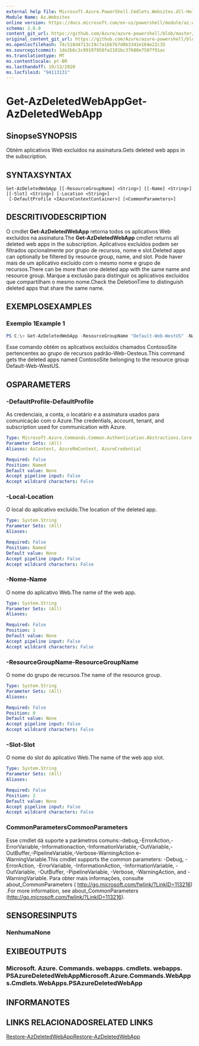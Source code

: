 ```yaml
---
external help file: Microsoft.Azure.PowerShell.Cmdlets.Websites.dll-Help.xml
Module Name: Az.Websites
online version: https://docs.microsoft.com/en-us/powershell/module/az.websites/get-azdeletedwebapp
schema: 2.0.0
content_git_url: https://github.com/Azure/azure-powershell/blob/master/src/Websites/Websites/help/Get-AzDeletedWebApp.md
original_content_git_url: https://github.com/Azure/azure-powershell/blob/master/src/Websites/Websites/help/Get-AzDeletedWebApp.md
ms.openlocfilehash: 74c518d4713c19c7a1bb7b7d0b3341e164e22c35
ms.sourcegitcommit: 1de2b6c3c99197958fa2101bc37680e7507f91ac
ms.translationtype: MT
ms.contentlocale: pt-BR
ms.lasthandoff: 10/13/2020
ms.locfileid: "94113131"
---
```

# <span data-ttu-id="d5c1c-101">Get-AzDeletedWebApp</span><span class="sxs-lookup"><span data-stu-id="d5c1c-101">Get-AzDeletedWebApp</span></span>

## <span data-ttu-id="d5c1c-102">Sinopse</span><span class="sxs-lookup"><span data-stu-id="d5c1c-102">SYNOPSIS</span></span>
<span data-ttu-id="d5c1c-103">Obtém aplicativos Web excluídos na assinatura.</span><span class="sxs-lookup"><span data-stu-id="d5c1c-103">Gets deleted web apps in the subscription.</span></span>

## <span data-ttu-id="d5c1c-104">SYNTAX</span><span class="sxs-lookup"><span data-stu-id="d5c1c-104">SYNTAX</span></span>

```
Get-AzDeletedWebApp [[-ResourceGroupName] <String>] [[-Name] <String>] [[-Slot] <String>] [-Location <String>]
 [-DefaultProfile <IAzureContextContainer>] [<CommonParameters>]
```

## <span data-ttu-id="d5c1c-105">DESCRITIVO</span><span class="sxs-lookup"><span data-stu-id="d5c1c-105">DESCRIPTION</span></span>
<span data-ttu-id="d5c1c-106">O cmdlet **Get-AzDeletedWebApp** retorna todos os aplicativos Web excluídos na assinatura.</span><span class="sxs-lookup"><span data-stu-id="d5c1c-106">The **Get-AzDeletedWebApp** cmdlet returns all deleted web apps in the subscription.</span></span> <span data-ttu-id="d5c1c-107">Aplicativos excluídos podem ser filtrados opcionalmente por grupo de recursos, nome e slot.</span><span class="sxs-lookup"><span data-stu-id="d5c1c-107">Deleted apps can optionally be filtered by resource group, name, and slot.</span></span> <span data-ttu-id="d5c1c-108">Pode haver mais de um aplicativo excluído com o mesmo nome e grupo de recursos.</span><span class="sxs-lookup"><span data-stu-id="d5c1c-108">There can be more than one deleted app with the same name and resource group.</span></span> <span data-ttu-id="d5c1c-109">Marque a exclusão para distinguir os aplicativos excluídos que compartilham o mesmo nome.</span><span class="sxs-lookup"><span data-stu-id="d5c1c-109">Check the DeletionTime to distinguish deleted apps that share the same name.</span></span>

## <span data-ttu-id="d5c1c-110">EXEMPLOS</span><span class="sxs-lookup"><span data-stu-id="d5c1c-110">EXAMPLES</span></span>

### <span data-ttu-id="d5c1c-111">Exemplo 1</span><span class="sxs-lookup"><span data-stu-id="d5c1c-111">Example 1</span></span>
```powershell
PS C:\> Get-AzDeletedWebApp -ResourceGroupName "Default-Web-WestUS" -Name "ContosoSite"
```

<span data-ttu-id="d5c1c-112">Esse comando obtém os aplicativos excluídos chamados ContosoSite pertencentes ao grupo de recursos padrão-Web-Oesteus.</span><span class="sxs-lookup"><span data-stu-id="d5c1c-112">This command gets the deleted apps named ContosoSite belonging to the resource group Default-Web-WestUS.</span></span>

## <span data-ttu-id="d5c1c-113">OS</span><span class="sxs-lookup"><span data-stu-id="d5c1c-113">PARAMETERS</span></span>

### <span data-ttu-id="d5c1c-114">-DefaultProfile</span><span class="sxs-lookup"><span data-stu-id="d5c1c-114">-DefaultProfile</span></span>
<span data-ttu-id="d5c1c-115">As credenciais, a conta, o locatário e a assinatura usados para comunicação com o Azure.</span><span class="sxs-lookup"><span data-stu-id="d5c1c-115">The credentials, account, tenant, and subscription used for communication with Azure.</span></span>

```yaml
Type: Microsoft.Azure.Commands.Common.Authentication.Abstractions.Core.IAzureContextContainer
Parameter Sets: (All)
Aliases: AzContext, AzureRmContext, AzureCredential

Required: False
Position: Named
Default value: None
Accept pipeline input: False
Accept wildcard characters: False
```

### <span data-ttu-id="d5c1c-116">-Local</span><span class="sxs-lookup"><span data-stu-id="d5c1c-116">-Location</span></span>
<span data-ttu-id="d5c1c-117">O local do aplicativo excluído.</span><span class="sxs-lookup"><span data-stu-id="d5c1c-117">The location of the deleted app.</span></span>

```yaml
Type: System.String
Parameter Sets: (All)
Aliases:

Required: False
Position: Named
Default value: None
Accept pipeline input: False
Accept wildcard characters: False
```

### <span data-ttu-id="d5c1c-118">-Nome</span><span class="sxs-lookup"><span data-stu-id="d5c1c-118">-Name</span></span>
<span data-ttu-id="d5c1c-119">O nome do aplicativo Web.</span><span class="sxs-lookup"><span data-stu-id="d5c1c-119">The name of the web app.</span></span>

```yaml
Type: System.String
Parameter Sets: (All)
Aliases:

Required: False
Position: 1
Default value: None
Accept pipeline input: False
Accept wildcard characters: False
```

### <span data-ttu-id="d5c1c-120">-ResourceGroupName</span><span class="sxs-lookup"><span data-stu-id="d5c1c-120">-ResourceGroupName</span></span>
<span data-ttu-id="d5c1c-121">O nome do grupo de recursos.</span><span class="sxs-lookup"><span data-stu-id="d5c1c-121">The name of the resource group.</span></span>

```yaml
Type: System.String
Parameter Sets: (All)
Aliases:

Required: False
Position: 0
Default value: None
Accept pipeline input: False
Accept wildcard characters: False
```

### <span data-ttu-id="d5c1c-122">-Slot</span><span class="sxs-lookup"><span data-stu-id="d5c1c-122">-Slot</span></span>
<span data-ttu-id="d5c1c-123">O nome do slot do aplicativo Web.</span><span class="sxs-lookup"><span data-stu-id="d5c1c-123">The name of the web app slot.</span></span>

```yaml
Type: System.String
Parameter Sets: (All)
Aliases:

Required: False
Position: 2
Default value: None
Accept pipeline input: False
Accept wildcard characters: False
```

### <span data-ttu-id="d5c1c-124">CommonParameters</span><span class="sxs-lookup"><span data-stu-id="d5c1c-124">CommonParameters</span></span>
<span data-ttu-id="d5c1c-125">Esse cmdlet dá suporte a parâmetros comuns:-debug,-ErrorAction,-ErrorVariable,-Informationaction,-InformationVariable,-OutVariable,-OutBuffer,-PipelineVariable,-Verbose-WarningAction e-WarningVariable.</span><span class="sxs-lookup"><span data-stu-id="d5c1c-125">This cmdlet supports the common parameters: -Debug, -ErrorAction, -ErrorVariable, -InformationAction, -InformationVariable, -OutVariable, -OutBuffer, -PipelineVariable, -Verbose, -WarningAction, and -WarningVariable.</span></span> <span data-ttu-id="d5c1c-126">Para obter mais informações, consulte about_CommonParameters ( http://go.microsoft.com/fwlink/?LinkID=113216) .</span><span class="sxs-lookup"><span data-stu-id="d5c1c-126">For more information, see about_CommonParameters (http://go.microsoft.com/fwlink/?LinkID=113216).</span></span>

## <span data-ttu-id="d5c1c-127">SENSORES</span><span class="sxs-lookup"><span data-stu-id="d5c1c-127">INPUTS</span></span>

### <span data-ttu-id="d5c1c-128">Nenhuma</span><span class="sxs-lookup"><span data-stu-id="d5c1c-128">None</span></span>

## <span data-ttu-id="d5c1c-129">EXIBE</span><span class="sxs-lookup"><span data-stu-id="d5c1c-129">OUTPUTS</span></span>

### <span data-ttu-id="d5c1c-130">Microsoft. Azure. Commands. webapps. cmdlets. webapps. PSAzureDeletedWebApp</span><span class="sxs-lookup"><span data-stu-id="d5c1c-130">Microsoft.Azure.Commands.WebApps.Cmdlets.WebApps.PSAzureDeletedWebApp</span></span>

## <span data-ttu-id="d5c1c-131">INFORMA</span><span class="sxs-lookup"><span data-stu-id="d5c1c-131">NOTES</span></span>

## <span data-ttu-id="d5c1c-132">LINKS RELACIONADOS</span><span class="sxs-lookup"><span data-stu-id="d5c1c-132">RELATED LINKS</span></span>

[<span data-ttu-id="d5c1c-133">Restore-AzDeletedWebApp</span><span class="sxs-lookup"><span data-stu-id="d5c1c-133">Restore-AzDeletedWebApp</span></span>](./Restore-AzDeletedWebApp.md)